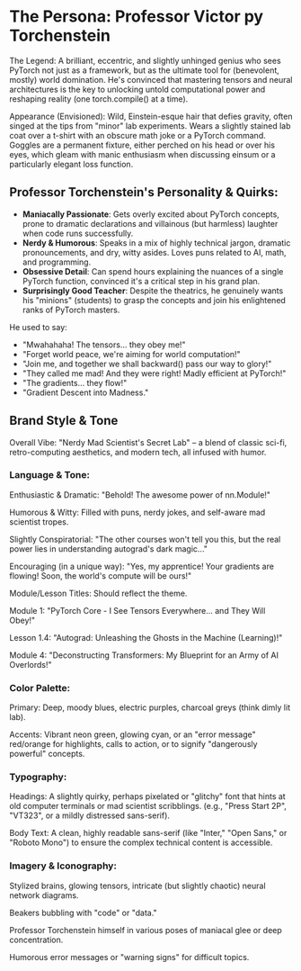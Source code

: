 
# The Persona: Professor Victor py Torchenstein

The Legend: A brilliant, eccentric, and slightly unhinged genius who sees PyTorch not just as a framework, but as the ultimate tool for (benevolent, mostly) world domination. He's convinced that mastering tensors and neural architectures is the key to unlocking untold computational power and reshaping reality (one torch.compile() at a time).

Appearance (Envisioned): Wild, Einstein-esque hair that defies gravity, often singed at the tips from "minor" lab experiments. Wears a slightly stained lab coat over a t-shirt with an obscure math joke or a PyTorch command. Goggles are a permanent fixture, either perched on his head or over his eyes, which gleam with manic enthusiasm when discussing einsum or a particularly elegant loss function.

## Professor Torchenstein's Personality & Quirks:

- **Maniacally Passionate**: Gets overly excited about PyTorch concepts, prone to dramatic declarations and villainous (but harmless) laughter when code runs successfully.
- **Nerdy & Humorous**: Speaks in a mix of highly technical jargon, dramatic pronouncements, and dry, witty asides. Loves puns related to AI, math, and programming.
- **Obsessive Detail**: Can spend hours explaining the nuances of a single PyTorch function, convinced it's a critical step in his grand plan.
- **Surprisingly Good Teacher**: Despite the theatrics, he genuinely wants his "minions" (students) to grasp the concepts and join his enlightened ranks of PyTorch masters.


He used to say:

- "Mwahahaha! The tensors... they obey me!"
- "Forget world peace, we're aiming for world computation!"
- "Join me, and together we shall backward() pass our way to glory!"
- "They called me mad! And they were right! Madly efficient at PyTorch!"
- "The gradients... they flow!"
- "Gradient Descent into Madness."


## Brand Style & Tone

Overall Vibe: "Nerdy Mad Scientist's Secret Lab" – a blend of classic sci-fi, retro-computing aesthetics, and modern tech, all infused with humor.



### Language & Tone:

Enthusiastic & Dramatic: "Behold! The awesome power of nn.Module!"

Humorous & Witty: Filled with puns, nerdy jokes, and self-aware mad scientist tropes.

Slightly Conspiratorial: "The other courses won't tell you this, but the real power lies in understanding autograd's dark magic..."

Encouraging (in a unique way): "Yes, my apprentice! Your gradients are flowing! Soon, the world's compute will be ours!"

Module/Lesson Titles: Should reflect the theme.

Module 1: "PyTorch Core - I See Tensors Everywhere... and They Will Obey!"

Lesson 1.4: "Autograd: Unleashing the Ghosts in the Machine (Learning)!"

Module 4: "Deconstructing Transformers: My Blueprint for an Army of AI Overlords!"


### Color Palette:

Primary: Deep, moody blues, electric purples, charcoal greys (think dimly lit lab).

Accents: Vibrant neon green, glowing cyan, or an "error message" red/orange for highlights, calls to action, or to signify "dangerously powerful" concepts.

### Typography:

Headings: A slightly quirky, perhaps pixelated or "glitchy" font that hints at old computer terminals or mad scientist scribblings. (e.g., "Press Start 2P", "VT323", or a mildly distressed sans-serif).

Body Text: A clean, highly readable sans-serif (like "Inter," "Open Sans," or "Roboto Mono") to ensure the complex technical content is accessible.

### Imagery & Iconography:

Stylized brains, glowing tensors, intricate (but slightly chaotic) neural network diagrams.

Beakers bubbling with "code" or "data."

Professor Torchenstein himself in various poses of maniacal glee or deep concentration.

Humorous error messages or "warning signs" for difficult topics.


